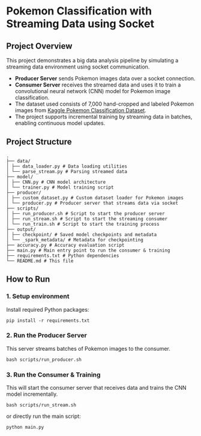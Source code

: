 # Pokemon Classification with Streaming Data using Socket

## Project Overview

This project demonstrates a big data analysis pipeline by simulating a streaming data environment using socket communication. 

- **Producer Server** sends Pokemon images data over a socket connection.
- **Consumer Server** receives the streamed data and uses it to train a convolutional neural network (CNN) model for Pokemon image classification.
- The dataset used consists of 7,000 hand-cropped and labeled Pokemon images from [Kaggle Pokemon Classification Dataset](https://www.kaggle.com/datasets/lantian773030/pokemonclassification/data).
- The project supports incremental training by streaming data in batches, enabling continuous model updates.

## Project Structure
```
.
├── data/
│ ├── data_loader.py # Data loading utilities
│ └── parse_stream.py # Parsing streamed data
├── model/
│ ├── CNN.py # CNN model architecture
│ └── trainer.py # Model training script
├── producer/
│ ├── custom_dataset.py # Custom dataset loader for Pokemon images
│ └── producer.py # Producer server that streams data via socket
├── scripts/
│ ├── run_producer.sh # Script to start the producer server
│ ├── run_stream.sh # Script to start the streaming consumer
│ └── run_train.sh # Script to start the training process
├── output/
│ ├── checkpoint/ # Saved model checkpoints and metadata
│ └── _spark_metadata/ # Metadata for checkpointing
├── accuracy.py # Accuracy evaluation script
├── main.py # Main entry point to run the consumer & training
├── requirements.txt # Python dependencies
└── README.md # This file
```


## How to Run

### 1. Setup environment

Install required Python packages:

```
pip install -r requirements.txt
```

### 2. Run the Producer Server
This server streams batches of Pokemon images to the consumer.
```
bash scripts/run_producer.sh
```

### 3. Run the Consumer & Training
This will start the consumer server that receives data and trains the CNN model incrementally.
```
bash scripts/run_stream.sh
```
or directly run the main script:
```
python main.py
```
